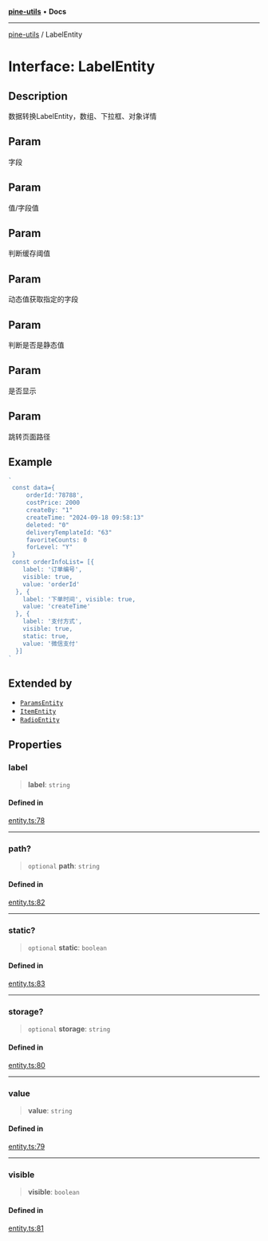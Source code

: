 [**pine-utils**](../README.md) • **Docs**

***

[pine-utils](../globals.md) / LabelEntity

# Interface: LabelEntity

## Description

数据转换LabelEntity，数组、下拉框、对象详情

## Param

字段

## Param

值/字段值

## Param

判断缓存阈值

## Param

动态值获取指定的字段

## Param

判断是否是静态值

## Param

是否显示

## Param

跳转页面路径

## Example

```ts
`
 const data={
     orderId:'78788',
     costPrice: 2000
     createBy: "1"
     createTime: "2024-09-18 09:58:13"
     deleted: "0"
     deliveryTemplateId: "63"
     favoriteCounts: 0
     forLevel: "Y"
 }
 const orderInfoList= [{
    label: '订单编号',
    visible: true,
    value: 'orderId'
  }, {
    label: '下单时间', visible: true,
    value: 'createTime'
  }, {
    label: '支付方式',
    visible: true,
    static: true,
    value: '微信支付'
  }]
`
```

## Extended by

- [`ParamsEntity`](ParamsEntity.md)
- [`ItemEntity`](ItemEntity.md)
- [`RadioEntity`](RadioEntity.md)

## Properties

### label

> **label**: `string`

#### Defined in

[entity.ts:78](https://github.com/byzhyt/pine-utils/blob/924fa77904d2b99c7ab94631f9f8a700b695aa96/src/entity.ts#L78)

***

### path?

> `optional` **path**: `string`

#### Defined in

[entity.ts:82](https://github.com/byzhyt/pine-utils/blob/924fa77904d2b99c7ab94631f9f8a700b695aa96/src/entity.ts#L82)

***

### static?

> `optional` **static**: `boolean`

#### Defined in

[entity.ts:83](https://github.com/byzhyt/pine-utils/blob/924fa77904d2b99c7ab94631f9f8a700b695aa96/src/entity.ts#L83)

***

### storage?

> `optional` **storage**: `string`

#### Defined in

[entity.ts:80](https://github.com/byzhyt/pine-utils/blob/924fa77904d2b99c7ab94631f9f8a700b695aa96/src/entity.ts#L80)

***

### value

> **value**: `string`

#### Defined in

[entity.ts:79](https://github.com/byzhyt/pine-utils/blob/924fa77904d2b99c7ab94631f9f8a700b695aa96/src/entity.ts#L79)

***

### visible

> **visible**: `boolean`

#### Defined in

[entity.ts:81](https://github.com/byzhyt/pine-utils/blob/924fa77904d2b99c7ab94631f9f8a700b695aa96/src/entity.ts#L81)
